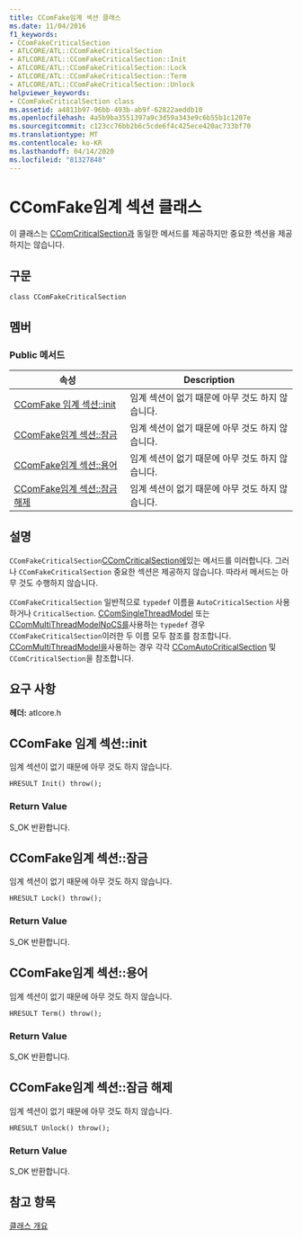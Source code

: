 ```yaml
---
title: CComFake임계 섹션 클래스
ms.date: 11/04/2016
f1_keywords:
- CComFakeCriticalSection
- ATLCORE/ATL::CComFakeCriticalSection
- ATLCORE/ATL::CComFakeCriticalSection::Init
- ATLCORE/ATL::CComFakeCriticalSection::Lock
- ATLCORE/ATL::CComFakeCriticalSection::Term
- ATLCORE/ATL::CComFakeCriticalSection::Unlock
helpviewer_keywords:
- CComFakeCriticalSection class
ms.assetid: a4811b97-96bb-493b-ab9f-62822aeddb10
ms.openlocfilehash: 4a5b9ba3551397a9c3d59a343e9c6b55b1c1207e
ms.sourcegitcommit: c123cc76bb2b6c5cde6f4c425ece420ac733bf70
ms.translationtype: MT
ms.contentlocale: ko-KR
ms.lasthandoff: 04/14/2020
ms.locfileid: "81327848"
---
```

# <a name="ccomfakecriticalsection-class"></a>CComFake임계 섹션 클래스

이 클래스는 [CComCriticalSection과](../../atl/reference/ccomcriticalsection-class.md) 동일한 메서드를 제공하지만 중요한 섹션을 제공하지는 않습니다.

## <a name="syntax"></a>구문

```
class CComFakeCriticalSection
```

## <a name="members"></a>멤버

### <a name="public-methods"></a>Public 메서드

|속성|Description|
|----------|-----------------|
|[CComFake 임계 섹션::init](#init)|임계 섹션이 없기 때문에 아무 것도 하지 않습니다.|
|[CComFake임계 섹션::잠금](#lock)|임계 섹션이 없기 때문에 아무 것도 하지 않습니다.|
|[CComFake임계 섹션::용어](#term)|임계 섹션이 없기 때문에 아무 것도 하지 않습니다.|
|[CComFake임계 섹션::잠금 해제](#unlock)|임계 섹션이 없기 때문에 아무 것도 하지 않습니다.|

## <a name="remarks"></a>설명

`CComFakeCriticalSection`[CComCriticalSection에](../../atl/reference/ccomcriticalsection-class.md)있는 메서드를 미러합니다. 그러나 `CComFakeCriticalSection` 중요한 섹션은 제공하지 않습니다. 따라서 메서드는 아무 것도 수행하지 않습니다.

`CComFakeCriticalSection` 일반적으로 `typedef` 이름을 `AutoCriticalSection` 사용하거나 `CriticalSection`. [CComSingleThreadModel](../../atl/reference/ccomsinglethreadmodel-class.md) 또는 [CComMultiThreadModelNoCS를](../../atl/reference/ccommultithreadmodelnocs-class.md)사용하는 `typedef` 경우 `CComFakeCriticalSection`이러한 두 이름 모두 참조를 참조합니다. [CComMultiThreadModel을](../../atl/reference/ccommultithreadmodel-class.md)사용하는 경우 각각 [CComAutoCriticalSection](../../atl/reference/ccomautocriticalsection-class.md) 및 `CComCriticalSection`을 참조합니다.

## <a name="requirements"></a>요구 사항

**헤더:** atlcore.h

## <a name="ccomfakecriticalsectioninit"></a><a name="init"></a>CComFake 임계 섹션::init

임계 섹션이 없기 때문에 아무 것도 하지 않습니다.

```
HRESULT Init() throw();
```

### <a name="return-value"></a>Return Value

S_OK 반환합니다.

## <a name="ccomfakecriticalsectionlock"></a><a name="lock"></a>CComFake임계 섹션::잠금

임계 섹션이 없기 때문에 아무 것도 하지 않습니다.

```
HRESULT Lock() throw();
```

### <a name="return-value"></a>Return Value

S_OK 반환합니다.

## <a name="ccomfakecriticalsectionterm"></a><a name="term"></a>CComFake임계 섹션::용어

임계 섹션이 없기 때문에 아무 것도 하지 않습니다.

```
HRESULT Term() throw();
```

### <a name="return-value"></a>Return Value

S_OK 반환합니다.

## <a name="ccomfakecriticalsectionunlock"></a><a name="unlock"></a>CComFake임계 섹션::잠금 해제

임계 섹션이 없기 때문에 아무 것도 하지 않습니다.

```
HRESULT Unlock() throw();
```

### <a name="return-value"></a>Return Value

S_OK 반환합니다.

## <a name="see-also"></a>참고 항목

[클래스 개요](../../atl/atl-class-overview.md)
